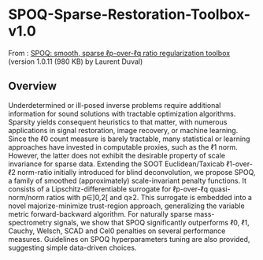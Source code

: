 # SPOQ-Sparse-Restoration-Toolbox-v1.0

From : <a href="https://www.mathworks.com/matlabcentral/fileexchange/88897-spoq-smooth-sparse-lp-over-lq-ratio-regularization-toolbox"> SPOQ: smooth, sparse ℓp-over-ℓq ratio regularization toolbox </a> (version 1.0.11 (980 KB) by Laurent Duval)

## Overview
Underdetermined or ill-posed inverse problems require additional information for sound solutions with tractable optimization algorithms. Sparsity yields consequent heuristics to that matter, with numerous applications in signal restoration, image recovery, or machine learning. Since the ℓ0 count measure is barely tractable, many statistical or learning approaches have invested in computable proxies, such as the ℓ1 norm. However, the latter does not exhibit the desirable property of scale invariance for sparse data. Extending the SOOT Euclidean/Taxicab ℓ1-over-ℓ2 norm-ratio initially introduced for blind deconvolution, we propose SPOQ, a family of smoothed (approximately) scale-invariant penalty functions. It consists of a Lipschitz-differentiable surrogate for ℓp-over-ℓq quasi-norm/norm ratios with p∈]0,2[ and q≥2. This surrogate is embedded into a novel majorize-minimize trust-region approach, generalizing the variable metric forward-backward algorithm. For naturally sparse mass-spectrometry signals, we show that SPOQ significantly outperforms ℓ0, ℓ1, Cauchy, Welsch, SCAD and Cel0 penalties on several performance measures. Guidelines on SPOQ hyperparameters tuning are also provided, suggesting simple data-driven choices.
